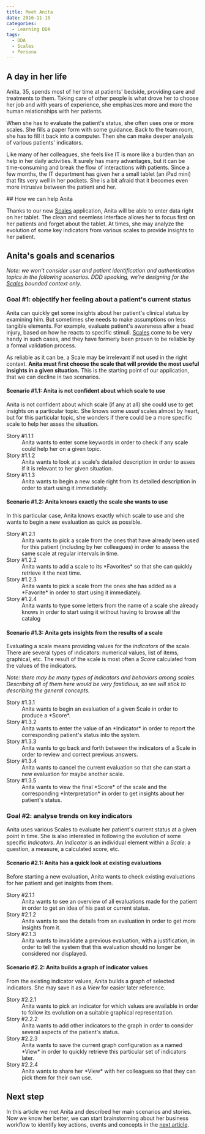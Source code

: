 ```yaml
---
title: Meet Anita
date: 2016-11-15
categories:
  - Learning DDA
tags:
  - DDA
  - Scales
  - Persona
---
```


## A day in her life

Anita, 35, spends most of her time at patients' bedside, providing care and treatments to them. Taking care of other people is what drove her to choose her job and with years of experience, she emphasizes more and more  the human relationships with her patients.

<!-- more -->

When she has to evaluate the patient's status, she often uses one or more scales. She fills a paper form with some guidance. Back to the team room, she has to fill it back into a computer. Then she can make deeper analysis of various patients' indicators.

Like many of her colleagues, she feels like IT is more like a burden than an help in her daily activities. It surely has many advantages, but it can be time-consuming and break the flow of interactions with patients. Since a few months, the IT department has given her a small tablet (an iPad mini) that fits very well in her pockets. She is a bit afraid that it becomes even more intrusive between the patient and her.



## How we can help Anita

Thanks to our new [Scales][] application, Anita will be able to enter data right on her tablet. The clean and seemless interface allows her to focus first on her patients and forget about the tablet. At times, she may analyze the evolution of some key indicators from various scales to provide insights to her patient.

[Scales]: /products/scales



## Anita's goals and scenarios

*Note: we won't consider user and patient identification and authentication topics in the following scenarios. DDD speaking, we're designing for the [Scales][] bounded context only.*

### Goal #1: objectify her feeling about a patient's current status

Anita can quickly get some insights about her patient's clinical status by examining him. But sometimes she needs to make assumptions on less tangible elements. For example, evaluate patient's awareness after a head injury, based on how he reacts to specific stimuli. [Scales][Scales domain] come to be very handy in such cases, and they have formerly been proven to be reliable by a formal validation process.

As reliable as it can be, a Scale may be irrelevant if not used in the right context. **Anita must first choose the scale that will provide the most useful insights in a given situation.** This is the starting point of our application, that we can decline in two scenarios.

[Scales domain]: /2016/06/07/Introducing-the-Scales-domain/

#### Scenario #1.1: Anita is not confident about which scale to use

Anita is not confident about which scale (if any at all) she could use to get insights on a particular topic. She knows some *usual* scales almost by heart, but for this particular topic, she wonders if there could be a more specific scale to help her asses the situation.

<dl><dt>Story #1.1.1</dt><dd>Anita wants to enter some keywords in order to check if any scale could help her on a given topic.	</dd>
<dt>Story #1.1.2</dt><dd>Anita wants to look at a scale's detailed description in order to asses if it is relevant to her given situation.</dd>
<dt>Story #1.1.3</dt><dd>Anita wants to begin a new scale right from its detailed description in order to start using it immediately.</dd></dl>

#### Scenario #1.2: Anita knows exactly the scale she wants to use

In this particular case, Anita knows exactly which scale to use and she wants to begin a new evaluation as quick as possible.

<dl><dt>Story #1.2.1</dt><dd>Anita wants to pick a scale from the ones that have already been used for this patient (including by her colleagues) in order to assess the same scale at regular intervals in time.</dd>
<dt>Story #1.2.2</dt><dd>Anita wants to add a scale to its *Favorites* so that she can quickly retrieve it the next time.</dd>
<dt>Story #1.2.3</dt><dd>Anita wants to pick a scale from the ones she has added as a *Favorite* in order to start using it immediately.</dd>
<dt>Story #1.2.4</dt><dd>Anita wants to type some letters from the name of a scale she already knows in order to start using it without having to browse all the catalog</dd></dl>

#### Scenario #1.3: Anita gets insights from the results of a scale

Evaluating a scale means providing values for the *indicators* of the scale. There are several types of indicators: numerical values, list of items, graphical, etc. The result of the scale is most often a *Score* calculated from the values of the indicators.

*Note: there may be many types of indicators and behaviors among scales. Describing all of them here would be very fastidious, so we will stick to describing the general concepts.*

<dl><dt>Story #1.3.1</dt><dd>Anita wants to begin an evaluation of a given Scale in order to produce a *Score*.</dd>
<dt>Story #1.3.2</dt><dd>Anita wants to enter the value of an *Indicator* in order to report the corresponding patient's status into the system.</dd>
<dt>Story #1.3.3</dt><dd>Anita wants to go back and forth between the indicators of a Scale in order to review and correct previous answers.</dd>
<dt>Story #1.3.4</dt><dd>Anita wants to cancel the current evaluation so that she can start a new evaluation for maybe another scale.</dd>
<dt>Story #1.3.5</dt><dd>Anita wants to view the final *Score* of the scale and the corresponding *Interpretation* in order to get insights about her patient's status.</dd></dl>


### Goal #2: analyse trends on key indicators

Anita uses various Scales to evaluate her patient's current status at a given point in time. She is also interested in following the evolution of some specific *Indicators*. An *Indicator* is an individual element within a *Scale*: a question, a measure, a calculated score, etc.

#### Scenario #2.1: Anita has a quick look at existing evaluations

Before starting a new evaluation, Anita wants to check existing evaluations for her patient and get insights from them.

<dl><dt>Story #2.1.1</dt><dd>Anita wants to see an overview of all evaluations made for the patient in order to get an idea of his past or current status.</dd>
<dt>Story #2.1.2</dt><dd>Anita wants to see the details from an evaluation in order to get more insights from it.</dd>
<dt>Story #2.1.3</dt><dd>Anita wants to invalidate a previous evaluation, with a justification, in order to tell the system that this evaluation should no longer be considered nor displayed.</dd></dl>

#### Scenario #2.2: Anita builds a graph of indicator values

From the existing indicator values, Anita builds a graph of selected indicators. She may save it as a *View* for easier later reference.

<dl><dt>Story #2.2.1</dt><dd>Anita wants to pick an indicator for which values are available in order to follow its evolution on a suitable graphical representation.</dd>
<dt>Story #2.2.2</dt><dd>Anita wants to add other indicators to the graph in order to consider several aspects of the patient's status.</dd>
<dt>Story #2.2.3</dt><dd>Anita wants to save the current graph configuration as a named *View* in order to quickly retrieve this particular set of indicators later.</dd>
<dt>Story #2.2.4</dt><dd>Anita wants to share her *View* with her colleagues so that they can pick them for their own use.</dd></dl>



## Next step

In this article we met Anita and described her main scenarios and stories. Now we know her better, we can start brainstorming about her business workflow to identify key actions, events and concepts in the [next article](/2017/02/21/Event-Storming-Anitas-scenarios).